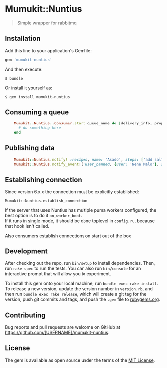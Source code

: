 # Mumukit::Nuntius

> Simple wrapper for rabbitmq

## Installation

Add this line to your application's Gemfile:

```ruby
gem 'mumukit-nuntius'
```

And then execute:

    $ bundle

Or install it yourself as:

    $ gem install mumukit-nuntius

## Consuming a queue

```ruby
    Mumukit::Nuntius::Consumer.start queue_name do |delivery_info, properties, body|
      # do something here
    end

```

## Publishing data

```ruby
    Mumukit::Nuntius.notify! :recipes, name: 'Asado', steps: ['add salt to meat', 'more steps']
    Mumukit::Nuntius.notify_event!(:user_banned, {user: 'Nene Malo'}, sender: 'my_app')
```

## Establishing connection

Since version 6.x.x the connection must be explicitly established:

`Mumukit::Nuntius.establish_connection`

If the server that uses Nuntius has multiple puma workers configured, the best option is to do it `on_worker_boot`.       
If it runs in single mode, it should be done toplevel in `config.ru`, because that hook isn't called.

Also consumers establish connections on start out of the box  

## Development

After checking out the repo, run `bin/setup` to install dependencies. Then, run `rake spec` to run the tests. You can also run `bin/console` for an interactive prompt that will allow you to experiment.

To install this gem onto your local machine, run `bundle exec rake install`. To release a new version, update the version number in `version.rb`, and then run `bundle exec rake release`, which will create a git tag for the version, push git commits and tags, and push the `.gem` file to [rubygems.org](https://rubygems.org).

## Contributing

Bug reports and pull requests are welcome on GitHub at https://github.com/[USERNAME]/mumukit-nuntius.


## License

The gem is available as open source under the terms of the [MIT License](http://opensource.org/licenses/MIT).

